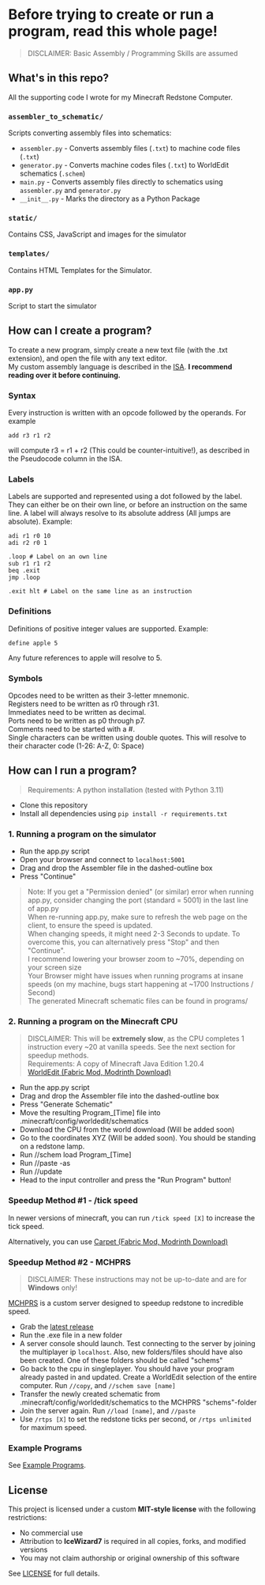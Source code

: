 # Before trying to create or run a program, read this whole page!
> DISCLAIMER: Basic Assembly / Programming Skills are assumed

## What's in this repo?

All the supporting code I wrote for my Minecraft Redstone Computer.

### `assembler_to_schematic/`

Scripts converting assembly files into schematics:

- `assembler.py` - Converts assembly files (`.txt`) to machine code files (`.txt`)
- `generator.py` - Converts machine codes files (`.txt`) to WorldEdit schematics (`.schem`)
- `main.py` - Converts assembly files directly to schematics using `assembler.py` and `generator.py`
- `__init__.py` - Marks the directory as a Python Package

### `static/`

Contains CSS, JavaScript and images for the simulator

### `templates/`

Contains HTML Templates for the Simulator.

### `app.py`

Script to start the simulator

## How can I create a program?

To create a new program, simply create a new text file (with the .txt extension), and open the file with any text editor. \
My custom assembly language is described in the [ISA](https://docs.google.com/spreadsheets/d/1viN53t4hzh6zwSHijZFirdvYLe23ab2iistlOhTBxLI/edit?usp=sharing). **I recommend reading over it before continuing.**

### Syntax

Every instruction is written with an opcode followed by the operands. For example

``add r3 r1 r2``

will compute r3 = r1 + r2 (This could be counter-intuitive!), as  described in the Pseudocode column in the ISA.

### Labels

Labels are supported and represented using a dot followed by the label. They can either be on their own line, or before an instruction on the same line. A label will always resolve to its absolute address (All jumps are absolute). Example:

```
adi r1 r0 10
adi r2 r0 1

.loop # Label on an own line
sub r1 r1 r2
beq .exit
jmp .loop

.exit hlt # Label on the same line as an instruction
```

### Definitions

Definitions of positive integer values are supported. Example:

```
define apple 5
```

Any future references to apple will resolve to 5.

### Symbols

Opcodes need to be written as their 3-letter mnemonic. \
Registers need to be written as r0 through r31. \
Immediates need to be written as decimal. \
Ports need to be written as p0 through p7. \
Comments need to be started with a #. \
Single characters can be written using double quotes. This will resolve to their character code (1-26: A-Z, 0: Space)

## How can I run a program?

>Requirements: A python installation (tested with Python 3.11)

- Clone this repository
- Install all dependencies using
```pip install -r requirements.txt```

### 1. Running a program on the simulator

- Run the app.py script
- Open your browser and connect to ```localhost:5001```
- Drag and drop the Assembler file in the dashed-outline box
- Press "Continue"

> Note:
If you get a "Permission denied" (or similar) error when running app.py, consider changing the port (standard = 5001) in the last line of app.py \
When re-running app.py, make sure to refresh the web page on the client, to ensure the speed is updated. \
When changing speeds, it might need 2-3 Seconds to update. To overcome this, you can alternatively press "Stop" and then "Continue". \
I recommend lowering your browser zoom to ~70%, depending on your screen size \
Your Browser might have issues when running programs at insane speeds (on my machine, bugs start happening at ~1700 Instructions / Second) \
The generated Minecraft schematic files can be found in programs/

### 2. Running a program on the Minecraft CPU
> DISCLAIMER: This will be **extremely slow**, as the CPU completes 1 instruction every ~20 at vanilla speeds. See the next section for speedup methods. \
Requirements: A copy of Minecraft Java Edition 1.20.4 \
[WorldEdit (Fabric Mod, Modrinth Download)](https://modrinth.com/plugin/worldedit)

- Run the app.py script
- Drag and drop the Assembler file into the dashed-outline box
- Press "Generate Schematic"
- Move the resulting Program\_\[Time\] file into .minecraft/config/worldedit/schematics
- Download the CPU from the world download (Will be added soon)
- Go to the coordinates XYZ (Will be added soon). You should be standing on a redstone lamp.
- Run //schem load Program\_\[Time\]
- Run //paste -as
- Run //update
- Head to the input controller and press the "Run Program" button!

### Speedup Method #1 - /tick speed

In newer versions of minecraft, you can run
``/tick speed [X]`` to increase the tick speed.

Alternatively, you can use [Carpet (Fabric Mod, Modrinth Download)](https://modrinth.com/mod/carpet)

### Speedup Method #2 - MCHPRS
> DISCLAIMER: These instructions may not be up-to-date and are for **Windows** only!

[MCHPRS](https://github.com/MCHPR/MCHPRS/releases) is a custom server designed to speedup redstone to incredible speed.

- Grab the [latest release](https://github.com/MCHPR/MCHPRS/releases)
- Run the .exe file in a new folder
- A server console should launch. Test connecting to the server by joining the multiplayer ip ```localhost```. Also, new folders/files should have also been created. One of these folders should be called "schems"
- Go back to the cpu in singleplayer. You should have your program already pasted in and updated. Create a WorldEdit selection of the entire computer. Run ``//copy``, and ```//schem save [name]```
- Transfer the newly created schematic from .minecraft/config/worldedit/schematics to the MCHPRS "schems"-folder
- Join the server again. Run ```//load [name]```, and ```//paste```
- Use ```/rtps [X]``` to set the redstone ticks per second, or ```/rtps unlimited``` for maximum speed.



### Example Programs
See [Example Programs](./example_programs).


## License

This project is licensed under a custom **MIT-style license** with the following restrictions:
- No commercial use
- Attribution to **IceWizard7** is required in all copies, forks, and modified versions
- You may not claim authorship or original ownership of this software

See [LICENSE](./LICENSE) for full details.
